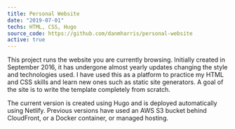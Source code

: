 ```yaml
---
title: Personal Website
date: "2019-07-01"
techs: HTML, CSS, Hugo
source_code: https://github.com/danmharris/personal-website
active: true
---
```


This project runs the website you are currently browsing. Initially created in September 2016, it has undergone almost yearly updates changing the style and technologies used. I have used this as a platform to practice my HTML and CSS skills and learn new ones such as static site generators. A goal of the site is to write the template completely from scratch.

The current version is created using Hugo and is deployed automatically using Netlify. Previous versions have used an AWS S3 bucket behind CloudFront, or a Docker container, or managed hosting.
